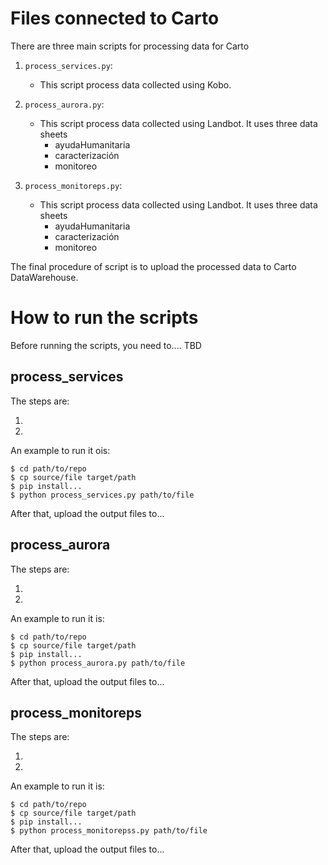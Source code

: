 # Files connected to Carto

There are three main scripts for processing data for Carto

1. `process_services.py`:

   - This script process data collected using Kobo.

2. `process_aurora.py`:

   - This script process data collected using Landbot. It uses three data sheets
     - ayudaHumanitaria
     - caracterización
     - monitoreo

3. `process_monitoreps.py`:
   - This script process data collected using Landbot. It uses three data sheets
     - ayudaHumanitaria
     - caracterización
     - monitoreo

The final procedure of script is to upload the processed data to Carto DataWarehouse.

# How to run the scripts

Before running the scripts, you need to.... TBD

## process_services

The steps are:

 1. 
 2.
 
An example to run it ois:
```
$ cd path/to/repo
$ cp source/file target/path
$ pip install...
$ python process_services.py path/to/file
```

After that, upload the output files to...

## process_aurora

The steps are:

 1. 
 2.
 
An example to run it is:
```
$ cd path/to/repo
$ cp source/file target/path
$ pip install...
$ python process_aurora.py path/to/file
```

After that, upload the output files to...

## process_monitoreps

The steps are:

 1. 
 2.
 
An example to run it is:
```
$ cd path/to/repo
$ cp source/file target/path
$ pip install...
$ python process_monitorepss.py path/to/file
```

After that, upload the output files to...
